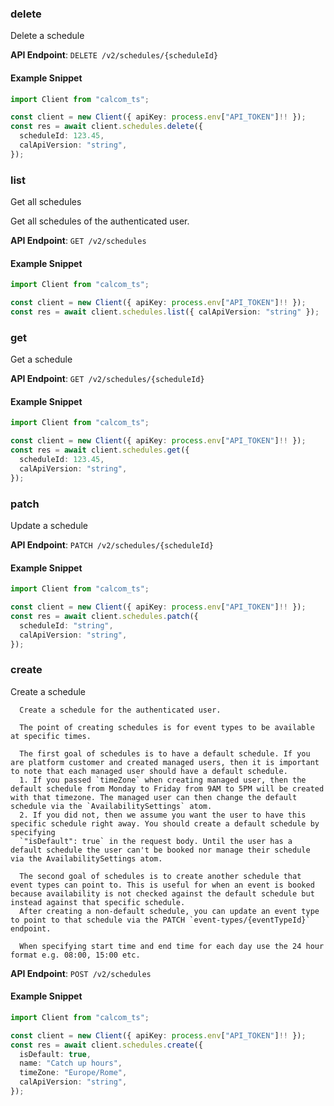 
### delete <a name="delete"></a>
Delete a schedule



**API Endpoint**: `DELETE /v2/schedules/{scheduleId}`

#### Example Snippet

```typescript
import Client from "calcom_ts";

const client = new Client({ apiKey: process.env["API_TOKEN"]!! });
const res = await client.schedules.delete({
  scheduleId: 123.45,
  calApiVersion: "string",
});
```

### list <a name="list"></a>
Get all schedules

Get all schedules of the authenticated user.

**API Endpoint**: `GET /v2/schedules`

#### Example Snippet

```typescript
import Client from "calcom_ts";

const client = new Client({ apiKey: process.env["API_TOKEN"]!! });
const res = await client.schedules.list({ calApiVersion: "string" });
```

### get <a name="get"></a>
Get a schedule



**API Endpoint**: `GET /v2/schedules/{scheduleId}`

#### Example Snippet

```typescript
import Client from "calcom_ts";

const client = new Client({ apiKey: process.env["API_TOKEN"]!! });
const res = await client.schedules.get({
  scheduleId: 123.45,
  calApiVersion: "string",
});
```

### patch <a name="patch"></a>
Update a schedule



**API Endpoint**: `PATCH /v2/schedules/{scheduleId}`

#### Example Snippet

```typescript
import Client from "calcom_ts";

const client = new Client({ apiKey: process.env["API_TOKEN"]!! });
const res = await client.schedules.patch({
  scheduleId: "string",
  calApiVersion: "string",
});
```

### create <a name="create"></a>
Create a schedule


      Create a schedule for the authenticated user.

      The point of creating schedules is for event types to be available at specific times.

      The first goal of schedules is to have a default schedule. If you are platform customer and created managed users, then it is important to note that each managed user should have a default schedule.
      1. If you passed `timeZone` when creating managed user, then the default schedule from Monday to Friday from 9AM to 5PM will be created with that timezone. The managed user can then change the default schedule via the `AvailabilitySettings` atom.
      2. If you did not, then we assume you want the user to have this specific schedule right away. You should create a default schedule by specifying
      `"isDefault": true` in the request body. Until the user has a default schedule the user can't be booked nor manage their schedule via the AvailabilitySettings atom.

      The second goal of schedules is to create another schedule that event types can point to. This is useful for when an event is booked because availability is not checked against the default schedule but instead against that specific schedule.
      After creating a non-default schedule, you can update an event type to point to that schedule via the PATCH `event-types/{eventTypeId}` endpoint.

      When specifying start time and end time for each day use the 24 hour format e.g. 08:00, 15:00 etc.
      

**API Endpoint**: `POST /v2/schedules`

#### Example Snippet

```typescript
import Client from "calcom_ts";

const client = new Client({ apiKey: process.env["API_TOKEN"]!! });
const res = await client.schedules.create({
  isDefault: true,
  name: "Catch up hours",
  timeZone: "Europe/Rome",
  calApiVersion: "string",
});
```

